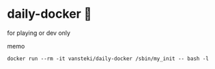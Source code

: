daily-docker :whale:
============

for playing or dev only

memo

    docker run --rm -it vansteki/daily-docker /sbin/my_init -- bash -l

